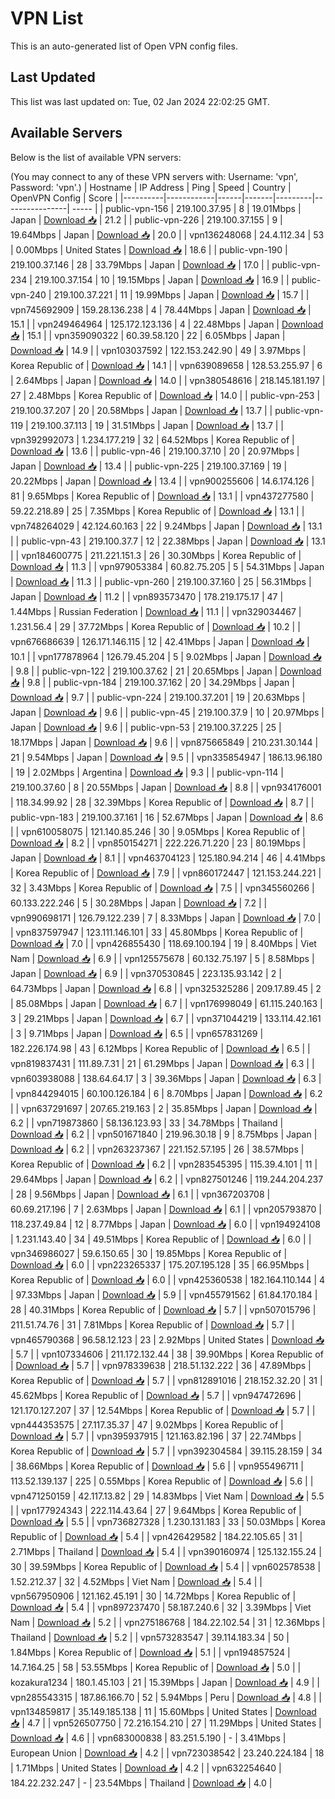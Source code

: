 # VPN List

This is an auto-generated list of Open VPN config files.

## Last Updated

This list was last updated on: Tue, 02 Jan 2024 22:02:25 GMT.

## Available Servers

Below is the list of available VPN servers:

(You may connect to any of these VPN servers with: Username: 'vpn', Password: 'vpn'.)
| Hostname | IP Address | Ping | Speed | Country | OpenVPN Config | Score |
|----------|------------|------|-------|---------|----------------| ----- |
| public-vpn-156 | 219.100.37.95 | 8 | 19.01Mbps | Japan | [Download 📥](./configs/server_0_JP.ovpn) | 21.2 |
| public-vpn-226 | 219.100.37.155 | 9 | 19.64Mbps | Japan | [Download 📥](./configs/server_1_JP.ovpn) | 20.0 |
| vpn136248068 | 24.4.112.34 | 53 | 0.00Mbps | United States | [Download 📥](./configs/server_2_US.ovpn) | 18.6 |
| public-vpn-190 | 219.100.37.146 | 28 | 33.79Mbps | Japan | [Download 📥](./configs/server_3_JP.ovpn) | 17.0 |
| public-vpn-234 | 219.100.37.154 | 10 | 19.15Mbps | Japan | [Download 📥](./configs/server_4_JP.ovpn) | 16.9 |
| public-vpn-240 | 219.100.37.221 | 11 | 19.99Mbps | Japan | [Download 📥](./configs/server_5_JP.ovpn) | 15.7 |
| vpn745692909 | 159.28.136.238 | 4 | 78.44Mbps | Japan | [Download 📥](./configs/server_6_JP.ovpn) | 15.1 |
| vpn249464964 | 125.172.123.136 | 4 | 22.48Mbps | Japan | [Download 📥](./configs/server_7_JP.ovpn) | 15.1 |
| vpn359090322 | 60.39.58.120 | 22 | 6.05Mbps | Japan | [Download 📥](./configs/server_8_JP.ovpn) | 14.9 |
| vpn103037592 | 122.153.242.90 | 49 | 3.97Mbps | Korea Republic of | [Download 📥](./configs/server_9_KR.ovpn) | 14.1 |
| vpn639089658 | 128.53.255.97 | 6 | 2.64Mbps | Japan | [Download 📥](./configs/server_10_JP.ovpn) | 14.0 |
| vpn380548616 | 218.145.181.197 | 27 | 2.48Mbps | Korea Republic of | [Download 📥](./configs/server_11_KR.ovpn) | 14.0 |
| public-vpn-253 | 219.100.37.207 | 20 | 20.58Mbps | Japan | [Download 📥](./configs/server_12_JP.ovpn) | 13.7 |
| public-vpn-119 | 219.100.37.113 | 19 | 31.51Mbps | Japan | [Download 📥](./configs/server_13_JP.ovpn) | 13.7 |
| vpn392992073 | 1.234.177.219 | 32 | 64.52Mbps | Korea Republic of | [Download 📥](./configs/server_14_KR.ovpn) | 13.6 |
| public-vpn-46 | 219.100.37.10 | 20 | 20.97Mbps | Japan | [Download 📥](./configs/server_15_JP.ovpn) | 13.4 |
| public-vpn-225 | 219.100.37.169 | 19 | 20.22Mbps | Japan | [Download 📥](./configs/server_16_JP.ovpn) | 13.4 |
| vpn900255606 | 14.6.174.126 | 81 | 9.65Mbps | Korea Republic of | [Download 📥](./configs/server_17_KR.ovpn) | 13.1 |
| vpn437277580 | 59.22.218.89 | 25 | 7.35Mbps | Korea Republic of | [Download 📥](./configs/server_18_KR.ovpn) | 13.1 |
| vpn748264029 | 42.124.60.163 | 22 | 9.24Mbps | Japan | [Download 📥](./configs/server_19_JP.ovpn) | 13.1 |
| public-vpn-43 | 219.100.37.7 | 12 | 22.38Mbps | Japan | [Download 📥](./configs/server_20_JP.ovpn) | 13.1 |
| vpn184600775 | 211.221.151.3 | 26 | 30.30Mbps | Korea Republic of | [Download 📥](./configs/server_21_KR.ovpn) | 11.3 |
| vpn979053384 | 60.82.75.205 | 5 | 54.31Mbps | Japan | [Download 📥](./configs/server_22_JP.ovpn) | 11.3 |
| public-vpn-260 | 219.100.37.160 | 25 | 56.31Mbps | Japan | [Download 📥](./configs/server_23_JP.ovpn) | 11.2 |
| vpn893573470 | 178.219.175.17 | 47 | 1.44Mbps | Russian Federation | [Download 📥](./configs/server_24_RU.ovpn) | 11.1 |
| vpn329034467 | 1.231.56.4 | 29 | 37.72Mbps | Korea Republic of | [Download 📥](./configs/server_25_KR.ovpn) | 10.2 |
| vpn676686639 | 126.171.146.115 | 12 | 42.41Mbps | Japan | [Download 📥](./configs/server_26_JP.ovpn) | 10.1 |
| vpn177878964 | 126.79.45.204 | 5 | 9.02Mbps | Japan | [Download 📥](./configs/server_27_JP.ovpn) | 9.8 |
| public-vpn-122 | 219.100.37.62 | 21 | 20.65Mbps | Japan | [Download 📥](./configs/server_28_JP.ovpn) | 9.8 |
| public-vpn-184 | 219.100.37.162 | 20 | 34.29Mbps | Japan | [Download 📥](./configs/server_29_JP.ovpn) | 9.7 |
| public-vpn-224 | 219.100.37.201 | 19 | 20.63Mbps | Japan | [Download 📥](./configs/server_30_JP.ovpn) | 9.6 |
| public-vpn-45 | 219.100.37.9 | 10 | 20.97Mbps | Japan | [Download 📥](./configs/server_31_JP.ovpn) | 9.6 |
| public-vpn-53 | 219.100.37.225 | 25 | 18.17Mbps | Japan | [Download 📥](./configs/server_32_JP.ovpn) | 9.6 |
| vpn875665849 | 210.231.30.144 | 21 | 9.54Mbps | Japan | [Download 📥](./configs/server_33_JP.ovpn) | 9.5 |
| vpn335854947 | 186.13.96.180 | 19 | 2.02Mbps | Argentina | [Download 📥](./configs/server_34_AR.ovpn) | 9.3 |
| public-vpn-114 | 219.100.37.60 | 8 | 20.55Mbps | Japan | [Download 📥](./configs/server_35_JP.ovpn) | 8.8 |
| vpn934176001 | 118.34.99.92 | 28 | 32.39Mbps | Korea Republic of | [Download 📥](./configs/server_36_KR.ovpn) | 8.7 |
| public-vpn-183 | 219.100.37.161 | 16 | 52.67Mbps | Japan | [Download 📥](./configs/server_37_JP.ovpn) | 8.6 |
| vpn610058075 | 121.140.85.246 | 30 | 9.05Mbps | Korea Republic of | [Download 📥](./configs/server_38_KR.ovpn) | 8.2 |
| vpn850154271 | 222.226.71.220 | 23 | 80.19Mbps | Japan | [Download 📥](./configs/server_39_JP.ovpn) | 8.1 |
| vpn463704123 | 125.180.94.214 | 46 | 4.41Mbps | Korea Republic of | [Download 📥](./configs/server_40_KR.ovpn) | 7.9 |
| vpn860172447 | 121.153.244.221 | 32 | 3.43Mbps | Korea Republic of | [Download 📥](./configs/server_41_KR.ovpn) | 7.5 |
| vpn345560266 | 60.133.222.246 | 5 | 30.28Mbps | Japan | [Download 📥](./configs/server_42_JP.ovpn) | 7.2 |
| vpn990698171 | 126.79.122.239 | 7 | 8.33Mbps | Japan | [Download 📥](./configs/server_43_JP.ovpn) | 7.0 |
| vpn837597947 | 123.111.146.101 | 33 | 45.80Mbps | Korea Republic of | [Download 📥](./configs/server_44_KR.ovpn) | 7.0 |
| vpn426855430 | 118.69.100.194 | 19 | 8.40Mbps | Viet Nam | [Download 📥](./configs/server_45_VN.ovpn) | 6.9 |
| vpn125575678 | 60.132.75.197 | 5 | 8.58Mbps | Japan | [Download 📥](./configs/server_46_JP.ovpn) | 6.9 |
| vpn370530845 | 223.135.93.142 | 2 | 64.73Mbps | Japan | [Download 📥](./configs/server_47_JP.ovpn) | 6.8 |
| vpn325325286 | 209.17.89.45 | 2 | 85.08Mbps | Japan | [Download 📥](./configs/server_48_JP.ovpn) | 6.7 |
| vpn176998049 | 61.115.240.163 | 3 | 29.21Mbps | Japan | [Download 📥](./configs/server_49_JP.ovpn) | 6.7 |
| vpn371044219 | 133.114.42.161 | 3 | 9.71Mbps | Japan | [Download 📥](./configs/server_50_JP.ovpn) | 6.5 |
| vpn657831269 | 182.226.174.98 | 43 | 6.12Mbps | Korea Republic of | [Download 📥](./configs/server_51_KR.ovpn) | 6.5 |
| vpn819837431 | 111.89.7.31 | 21 | 61.29Mbps | Japan | [Download 📥](./configs/server_52_JP.ovpn) | 6.3 |
| vpn603938088 | 138.64.64.17 | 3 | 39.36Mbps | Japan | [Download 📥](./configs/server_53_JP.ovpn) | 6.3 |
| vpn844294015 | 60.100.126.184 | 6 | 8.70Mbps | Japan | [Download 📥](./configs/server_54_JP.ovpn) | 6.2 |
| vpn637291697 | 207.65.219.163 | 2 | 35.85Mbps | Japan | [Download 📥](./configs/server_55_JP.ovpn) | 6.2 |
| vpn719873860 | 58.136.123.93 | 33 | 34.78Mbps | Thailand | [Download 📥](./configs/server_56_TH.ovpn) | 6.2 |
| vpn501671840 | 219.96.30.18 | 9 | 8.75Mbps | Japan | [Download 📥](./configs/server_57_JP.ovpn) | 6.2 |
| vpn263237367 | 221.152.57.195 | 26 | 38.57Mbps | Korea Republic of | [Download 📥](./configs/server_58_KR.ovpn) | 6.2 |
| vpn283545395 | 115.39.4.101 | 11 | 29.64Mbps | Japan | [Download 📥](./configs/server_59_JP.ovpn) | 6.2 |
| vpn827501246 | 119.244.204.237 | 28 | 9.56Mbps | Japan | [Download 📥](./configs/server_60_JP.ovpn) | 6.1 |
| vpn367203708 | 60.69.217.196 | 7 | 2.63Mbps | Japan | [Download 📥](./configs/server_61_JP.ovpn) | 6.1 |
| vpn205793870 | 118.237.49.84 | 12 | 8.77Mbps | Japan | [Download 📥](./configs/server_62_JP.ovpn) | 6.0 |
| vpn194924108 | 1.231.143.40 | 34 | 49.51Mbps | Korea Republic of | [Download 📥](./configs/server_63_KR.ovpn) | 6.0 |
| vpn346986027 | 59.6.150.65 | 30 | 19.85Mbps | Korea Republic of | [Download 📥](./configs/server_64_KR.ovpn) | 6.0 |
| vpn223265337 | 175.207.195.128 | 35 | 66.95Mbps | Korea Republic of | [Download 📥](./configs/server_65_KR.ovpn) | 6.0 |
| vpn425360538 | 182.164.110.144 | 4 | 97.33Mbps | Japan | [Download 📥](./configs/server_66_JP.ovpn) | 5.9 |
| vpn455791562 | 61.84.170.184 | 28 | 40.31Mbps | Korea Republic of | [Download 📥](./configs/server_67_KR.ovpn) | 5.7 |
| vpn507015796 | 211.51.74.76 | 31 | 7.81Mbps | Korea Republic of | [Download 📥](./configs/server_68_KR.ovpn) | 5.7 |
| vpn465790368 | 96.58.12.123 | 23 | 2.92Mbps | United States | [Download 📥](./configs/server_69_US.ovpn) | 5.7 |
| vpn107334606 | 211.172.132.44 | 38 | 39.90Mbps | Korea Republic of | [Download 📥](./configs/server_70_KR.ovpn) | 5.7 |
| vpn978339638 | 218.51.132.222 | 36 | 47.89Mbps | Korea Republic of | [Download 📥](./configs/server_71_KR.ovpn) | 5.7 |
| vpn812891016 | 218.152.32.20 | 31 | 45.62Mbps | Korea Republic of | [Download 📥](./configs/server_72_KR.ovpn) | 5.7 |
| vpn947472696 | 121.170.127.207 | 37 | 12.54Mbps | Korea Republic of | [Download 📥](./configs/server_73_KR.ovpn) | 5.7 |
| vpn444353575 | 27.117.35.37 | 47 | 9.02Mbps | Korea Republic of | [Download 📥](./configs/server_74_KR.ovpn) | 5.7 |
| vpn395937915 | 121.163.82.196 | 37 | 22.74Mbps | Korea Republic of | [Download 📥](./configs/server_75_KR.ovpn) | 5.7 |
| vpn392304584 | 39.115.28.159 | 34 | 38.66Mbps | Korea Republic of | [Download 📥](./configs/server_76_KR.ovpn) | 5.6 |
| vpn955496711 | 113.52.139.137 | 225 | 0.55Mbps | Korea Republic of | [Download 📥](./configs/server_77_KR.ovpn) | 5.6 |
| vpn471250159 | 42.117.13.82 | 29 | 14.83Mbps | Viet Nam | [Download 📥](./configs/server_78_VN.ovpn) | 5.5 |
| vpn177924343 | 222.114.43.64 | 27 | 9.64Mbps | Korea Republic of | [Download 📥](./configs/server_79_KR.ovpn) | 5.5 |
| vpn736827328 | 1.230.131.183 | 33 | 50.03Mbps | Korea Republic of | [Download 📥](./configs/server_80_KR.ovpn) | 5.4 |
| vpn426429582 | 184.22.105.65 | 31 | 2.71Mbps | Thailand | [Download 📥](./configs/server_81_TH.ovpn) | 5.4 |
| vpn390160974 | 125.132.155.24 | 30 | 39.59Mbps | Korea Republic of | [Download 📥](./configs/server_82_KR.ovpn) | 5.4 |
| vpn602578538 | 1.52.212.37 | 32 | 4.52Mbps | Viet Nam | [Download 📥](./configs/server_83_VN.ovpn) | 5.4 |
| vpn567950906 | 121.162.45.191 | 30 | 14.72Mbps | Korea Republic of | [Download 📥](./configs/server_84_KR.ovpn) | 5.4 |
| vpn897237470 | 58.187.240.6 | 32 | 3.39Mbps | Viet Nam | [Download 📥](./configs/server_85_VN.ovpn) | 5.2 |
| vpn275186768 | 184.22.102.54 | 31 | 12.36Mbps | Thailand | [Download 📥](./configs/server_86_TH.ovpn) | 5.2 |
| vpn573283547 | 39.114.183.34 | 50 | 1.84Mbps | Korea Republic of | [Download 📥](./configs/server_87_KR.ovpn) | 5.1 |
| vpn194857524 | 14.7.164.25 | 58 | 53.55Mbps | Korea Republic of | [Download 📥](./configs/server_88_KR.ovpn) | 5.0 |
| kozakura1234 | 180.1.45.103 | 21 | 15.39Mbps | Japan | [Download 📥](./configs/server_89_JP.ovpn) | 4.9 |
| vpn285543315 | 187.86.166.70 | 52 | 5.94Mbps | Peru | [Download 📥](./configs/server_90_PE.ovpn) | 4.8 |
| vpn134859817 | 35.149.185.138 | 11 | 15.60Mbps | United States | [Download 📥](./configs/server_91_US.ovpn) | 4.7 |
| vpn526507750 | 72.216.154.210 | 27 | 11.29Mbps | United States | [Download 📥](./configs/server_92_US.ovpn) | 4.6 |
| vpn683000838 | 83.251.5.190 | - | 3.41Mbps | European Union | [Download 📥](./configs/server_93_EU.ovpn) | 4.2 |
| vpn723038542 | 23.240.224.184 | 18 | 1.71Mbps | United States | [Download 📥](./configs/server_94_US.ovpn) | 4.2 |
| vpn632254640 | 184.22.232.247 | - | 23.54Mbps | Thailand | [Download 📥](./configs/server_95_TH.ovpn) | 4.0 |
